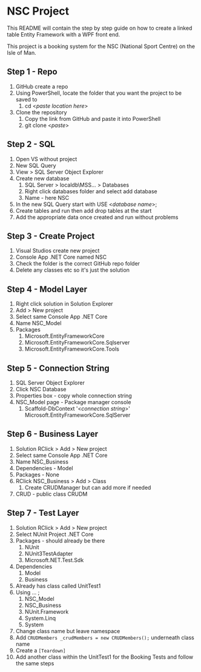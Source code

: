# NSC Project

This README will contain the step by step guide on how to create a linked table Entity Framework with a WPF front end.

This project is a booking system for the NSC (National Sport Centre) on the Isle of Man.

## Step 1 - Repo

1. GitHub create a repo
2. Using PowerShell, locate the folder that you want the project to be saved to
   1. cd <*paste location here*>
3. Clone the repository
   1. Copy the link from GitHub and paste it into PowerShell
   2. git clone <*paste*>



## Step 2 - SQL

1. Open VS without project
2. New SQL Query
3. View > SQL Server Object Explorer
4. Create new database
   1. SQL Server > localdb\MSS... > Databases
   2. Right click databases folder and select add database
   3. Name - here NSC
5. In the new SQL Query start with USE <*database name*>;
6. Create tables and run then add drop tables at the start
7. Add the appropriate data once created and run without problems



## Step 3 - Create Project

1. Visual Studios create new project
2. Console App .NET Core named NSC
3. Check the folder is the correct GitHub repo folder
4. Delete any classes etc so it's just the solution



## Step 4 - Model Layer

1. Right click solution in Solution Explorer
2. Add > New project
3. Select same Console App .NET Core
4. Name NSC_Model
5. Packages
   1. Microsoft.EntityFrameworkCore
   2. Microsoft.EntityFrameworkCore.Sqlserver
   3. Microsoft.EntityFrameworkCore.Tools



## Step 5 - Connection String

1. SQL Server Object Explorer
2. Click NSC Database
3. Properties box - copy whole connection string
4. NSC_Model page - Package manager console
   1. Scaffold-DbContext '<*connection string*>' Microsoft.EntityFrameworkCore.SqlServer



## Step 6 - Business Layer

1. Solution RClick > Add > New project
2. Select same Console App .NET Core
3. Name NSC_Business
4. Dependencies - Model
5. Packages - None
6. RClick NSC_Business > Add > Class
   1. Create CRUDManager but can add more if needed
7. CRUD - public class CRUDM



## Step 7 - Test Layer

1. Solution RClick > Add > New project
2. Select NUnit Project .NET Core
3. Packages - should already be there
   1. NUnit
   2. NUnit3TestAdapter
   3. Microsoft.NET.Test.Sdk
4. Dependencies
   1. Model
   2. Business
5. Already has class called UnitTest1
6. Using ... ;
   1. NSC_Model
   2. NSC_Business
   3. NUnit.Framework
   4. System.Linq
   5. System
7. Change class name but leave namespace
8. Add `CRUDMembers _crudMembers = new CRUDMembers();` underneath class name
9. Create a `[Teardown]`
10. Add another class within the UnitTest1 for the Booking Tests and follow the same steps